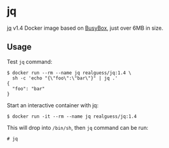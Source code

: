 jq
==

[jq] v1.4 Docker image based on [BusyBox], just over 6MB in size.

[jq]: http://stedolan.github.io/jq/
[BusyBox]: https://registry.hub.docker.com/_/busybox/


Usage
-----

Test `jq` command:

```
$ docker run --rm --name jq realguess/jq:1.4 \
  sh -c 'echo "{\"foo\":\"bar\"}" | jq .'
{
  "foo": "bar"
}
```

Start an interactive container with jq:

```
$ docker run -it --rm --name jq realguess/jq:1.4
```

This will drop into `/bin/sh`, then `jq` command can be run:

```
# jq
```
